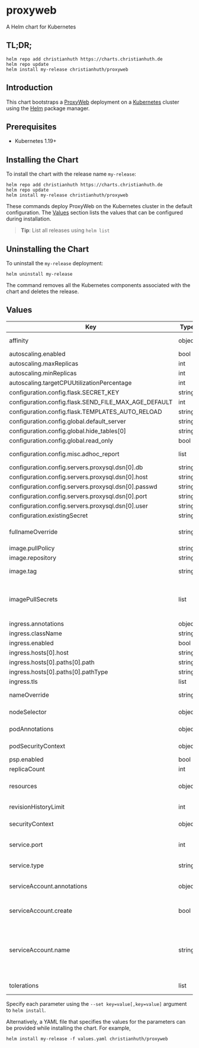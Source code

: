 # proxyweb

A Helm chart for Kubernetes

## TL;DR;

```console
helm repo add christianhuth https://charts.christianhuth.de
helm repo update
helm install my-release christianhuth/proxyweb
```

## Introduction

This chart bootstraps a [ProxyWeb](https://github.com/edmodo/proxyweb/) deployment on a [Kubernetes](http://kubernetes.io) cluster using the [Helm](https://helm.sh) package manager.

## Prerequisites

- Kubernetes 1.19+

## Installing the Chart

To install the chart with the release name `my-release`:

```console
helm repo add christianhuth https://charts.christianhuth.de
helm repo update
helm install my-release christianhuth/proxyweb
```

These commands deploy ProxyWeb on the Kubernetes cluster in the default configuration. The [Values](#values) section lists the values that can be configured during installation.

> **Tip**: List all releases using `helm list`

## Uninstalling the Chart

To uninstall the `my-release` deployment:

```console
helm uninstall my-release
```

The command removes all the Kubernetes components associated with the chart and deletes the release.

## Values

| Key | Type | Default | Description |
|-----|------|---------|-------------|
| affinity | object | `{}` | Affinity settings for pod assignment |
| autoscaling.enabled | bool | `false` |  |
| autoscaling.maxReplicas | int | `100` |  |
| autoscaling.minReplicas | int | `1` |  |
| autoscaling.targetCPUUtilizationPercentage | int | `80` |  |
| configuration.config.flask.SECRET_KEY | string | `"kaNGSGSLrEzaplUL"` |  |
| configuration.config.flask.SEND_FILE_MAX_AGE_DEFAULT | int | `0` |  |
| configuration.config.flask.TEMPLATES_AUTO_RELOAD | string | `"True"` |  |
| configuration.config.global.default_server | string | `"proxysql"` |  |
| configuration.config.global.hide_tables[0] | string | `""` |  |
| configuration.config.global.read_only | bool | `false` |  |
| configuration.config.misc.adhoc_report | list | see [values.yaml](./values.yaml) | List of reports that should be displayed |
| configuration.config.servers.proxysql.dsn[0].db | string | `"main"` |  |
| configuration.config.servers.proxysql.dsn[0].host | string | `"127.0.0.1"` |  |
| configuration.config.servers.proxysql.dsn[0].passwd | string | `"sadmin"` |  |
| configuration.config.servers.proxysql.dsn[0].port | string | `"6032"` |  |
| configuration.config.servers.proxysql.dsn[0].user | string | `"sadmin"` |  |
| configuration.existingSecret | string | `""` |  |
| fullnameOverride | string | `""` | String to fully override `"proxyweb.fullname"` |
| image.pullPolicy | string | `"Always"` | image pull policy |
| image.repository | string | `"proxyweb/proxyweb"` | image repository |
| image.tag | string | `"latest"` | Overrides the image tag |
| imagePullSecrets | list | `[]` | If defined, uses a Secret to pull an image from a private Docker registry or repository. |
| ingress.annotations | object | `{}` |  |
| ingress.className | string | `""` |  |
| ingress.enabled | bool | `false` |  |
| ingress.hosts[0].host | string | `"chart-example.local"` |  |
| ingress.hosts[0].paths[0].path | string | `"/"` |  |
| ingress.hosts[0].paths[0].pathType | string | `"ImplementationSpecific"` |  |
| ingress.tls | list | `[]` |  |
| nameOverride | string | `""` | Provide a name in place of `proxyweb` |
| nodeSelector | object | `{}` | Node labels for pod assignment |
| podAnnotations | object | `{}` | Annotations to be added to pods |
| podSecurityContext | object | `{}` | pod-level security context |
| psp.enabled | bool | `false` |  |
| replicaCount | int | `1` | Number of replicas |
| resources | object | `{}` | Resource limits and requests for the headwind pods. |
| revisionHistoryLimit | int | `10` | The number of old ReplicaSets to retain |
| securityContext | object | `{}` | container-level security context |
| service.port | int | `80` | Kubernetes port where service is exposed |
| service.type | string | `"ClusterIP"` | Kubernetes service type |
| serviceAccount.annotations | object | `{}` | Annotations to add to the service account |
| serviceAccount.create | bool | `true` | Specifies whether a service account should be created |
| serviceAccount.name | string | `""` | The name of the service account to use. If not set and create is true, a name is generated using the fullname template |
| tolerations | list | `[]` | Toleration labels for pod assignment |

Specify each parameter using the `--set key=value[,key=value]` argument to `helm install`.

Alternatively, a YAML file that specifies the values for the parameters can be provided while installing the chart. For example,

```console
helm install my-release -f values.yaml christianhuth/proxyweb
```
